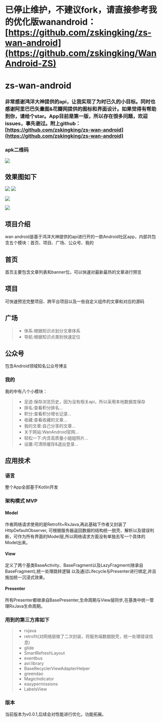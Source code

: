 # 已停止维护，不建议fork，请直接参考我的优化版wanandroid：[https://github.com/zskingking/zs-wan-android](https://github.com/zskingking/WanAndroid-ZS)
# zs-wan-android

### 非常感谢鸿洋大神提供的api，让我实现了为时已久的小目标。同时也感谢阿里巴巴矢量图&花瓣网提供的图标和界面设计。如果觉得有帮助到你，请给个star。App目前是第一版，所以存在很多问题，欢迎issues，事先谢过。附上github：[https://github.com/zskingking/zs-wan-android](https://github.com/zskingking/zs-wan-android)

### apk二维码
![](https://upload-images.jianshu.io/upload_images/10073662-b6953eee3d1f2199.png?imageMogr2/auto-orient/strip%7CimageView2/2/w/1240)

## 效果图如下
![](http://upload-images.jianshu.io/upload_images/10073662-090c60f1edadaf32.jpg?imageMogr2/auto-orient/strip%7CimageView2/2/w/1080/q/50)
![](http://upload-images.jianshu.io/upload_images/10073662-c9e7d9bfc4669eda.jpg?imageMogr2/auto-orient/strip%7CimageView2/2/w/1080/q/50)

![](http://upload-images.jianshu.io/upload_images/10073662-dde68caf87b00d54.jpg?imageMogr2/auto-orient/strip%7CimageView2/2/w/1080/q/50)

![](http://upload-images.jianshu.io/upload_images/10073662-1031a7be06be6e16.jpg?imageMogr2/auto-orient/strip%7CimageView2/2/w/1080/q/50)
## 项目介绍
wan android是基于鸿洋大神提供的api进行开的一款Android社区app，内部共包含五个模块：首页、项目、广场、公众号、我的

## 首页
首页主要包含文章列表和banner位，可以快速对最新最热的文章进行预览

## 项目
可快速预览完整项目、跨平台项目以及一些自定义组件的文章和对应的源码


## 广场
>* 体系:根据知识点划分文章体系
>* 导航:根据知识点类别快速定位


## 公众号
包含Android领域知名公众号博主


### 我的
我的中有八个小模块：
>* 足迹:保存浏览历史，因为没有相关api，所以采用本地数据库保存
>* 排名:查看积分排名...
>* 积分:查看积分增长记录...
>* 收藏:查看收藏的文章...
>* 我的文章:自己分享的文章...
>* 关于网站:WanAndroid官网...
>* 轻松一下:内含高质量小姐姐照片...
>* 设置:可清除缓存&退出登录...


## 应用技术
### 语言
整个App全部基于Kotlin开发

### 架构模式 MVP
#### Model
作者网络请求使用的是Retrofit+RxJava,再此基础下作者又封装了HttpDefaultObserver,
可根据服务器返回数据的结构统一脱壳、解析以及错误判断，可作为所有界面的Model层,所以网络请求方面没有单独去写一个具体的Model出来。

#### View
定义了两个基类BaseActivity、BaseFragment以及LazyFragment(继承自BaseFragment),统一处理跳转逻辑
以及通过Lifecycle与Presenter进行绑定,并且施加统一沉浸式效果。

#### Presenter
所有Presenter都继承自BasePresenter,生命周期与View层同步,在基类中统一管理RxJava生命周期。

### 用到的第三方库如下

>* rxjava
>* retrofit(对网络层做了二次封装，将服务端数据脱壳，统一处理错误信息)
>* glide
>* SmartRefreshLayout
>* eventbus
>* avi:library
>* BaseRecyclerViewAdapterHelper
>* greendao
>* MagicIndicator
>* easypermissions
>* LabelsView

### 版本
当前版本为v0.0.1,后续会对性能进行优化，功能拓展。


